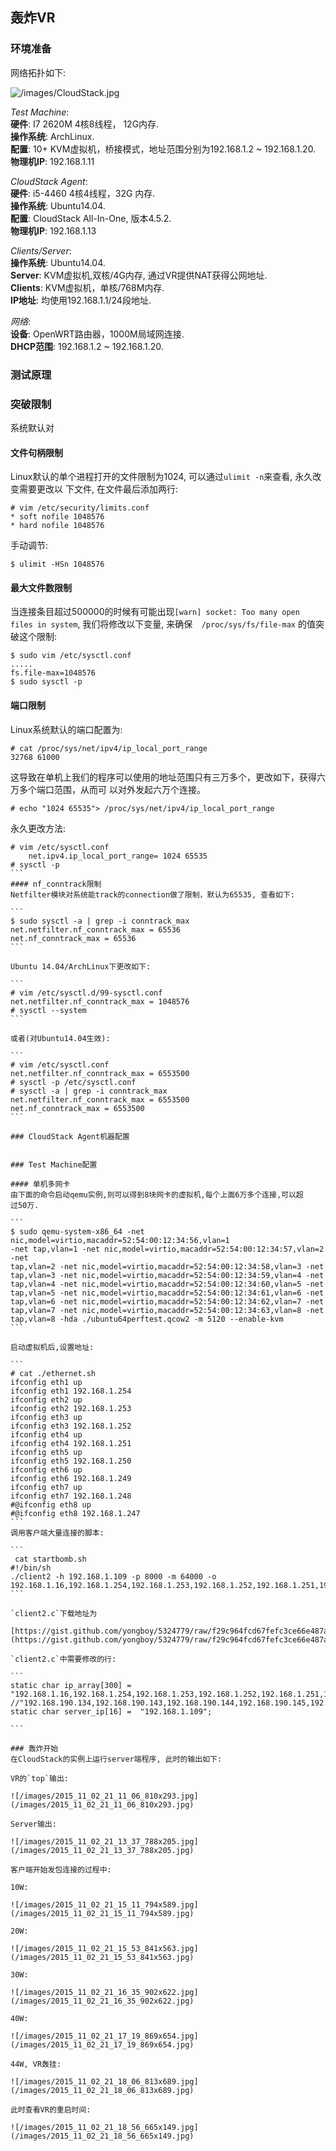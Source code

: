 ## 轰炸VR
### 环境准备
网络拓扑如下:   

![/images/CloudStack.jpg](/images/CloudStack.jpg)   

*Test Machine*:    
**硬件**: I7 2620M 4核8线程， 12G内存.   
**操作系统**: ArchLinux.    
**配置**: 10+ KVM虚拟机，桥接模式，地址范围分别为192.168.1.2 ~ 192.168.1.20.      
**物理机IP**: 192.168.1.11      

*CloudStack Agent*:    
**硬件**: i5-4460 4核4线程，32G 内存.    
**操作系统**: Ubuntu14.04.     
**配置**: CloudStack All-In-One, 版本4.5.2.     
**物理机IP**: 192.168.1.13     

*Clients/Server*:     
**操作系统**: Ubuntu14.04.     
**Server**: KVM虚拟机,双核/4G内存, 通过VR提供NAT获得公网地址.   
**Clients**: KVM虚拟机，单核/768M内存.   
**IP地址**: 均使用192.168.1.1/24段地址.     

*网络*:    
**设备**: OpenWRT路由器，1000M局域网连接.    
**DHCP范围**: 192.168.1.2 ~ 192.168.1.20.   

### 测试原理


### 突破限制
系统默认对

#### 文件句柄限制
Linux默认的单个进程打开的文件限制为1024, 可以通过`ulimit -n`来查看, 永久改变需要更改以
下文件, 在文件最后添加两行:   

```
# vim /etc/security/limits.conf
* soft nofile 1048576
* hard nofile 1048576
```
手动调节:   

```
$ ulimit -HSn 1048576
```
#### 最大文件数限制
当连接条目超过500000的时候有可能出现`[warn] socket: Too many open files in
system`, 我们将修改以下变量, 来确保`  /proc/sys/fs/file-max` 的值突破这个限制:    

```
$ sudo vim /etc/sysctl.conf
.....
fs.file-max=1048576
$ sudo sysctl -p
```

#### 端口限制
Linux系统默认的端口配置为:    

```
# cat /proc/sys/net/ipv4/ip_local_port_range
32768 61000
```
这导致在单机上我们的程序可以使用的地址范围只有三万多个，更改如下，获得六万多个端口范围，从而可
以对外发起六万个连接。

```
# echo "1024 65535"> /proc/sys/net/ipv4/ip_local_port_range
```

永久更改方法:    

````
# vim /etc/sysctl.conf
    net.ipv4.ip_local_port_range= 1024 65535
# sysctl -p
```
#### nf_conntrack限制
Netfilter模块对系统能track的connection做了限制，默认为65535, 查看如下:   

```
$ sudo sysctl -a | grep -i conntrack_max
net.netfilter.nf_conntrack_max = 65536
net.nf_conntrack_max = 65536
```

Ubuntu 14.04/ArchLinux下更改如下:    

```
# vim /etc/sysctl.d/99-sysctl.conf
net.netfilter.nf_conntrack_max = 1048576
# sysctl --system
```

或者(对Ubuntu14.04生效):    

```
# vim /etc/sysctl.conf
net.netfilter.nf_conntrack_max = 6553500
# sysctl -p /etc/sysctl.conf
# sysctl -a | grep -i conntrack_max
net.netfilter.nf_conntrack_max = 6553500
net.nf_conntrack_max = 6553500
```

### CloudStack Agent机器配置


### Test Machine配置

#### 单机多网卡
由下面的命令启动qemu实例,则可以得到8块网卡的虚拟机,每个上面6万多个连接,可以超
过50万.    

```
$ sudo qemu-system-x86_64 -net nic,model=virtio,macaddr=52:54:00:12:34:56,vlan=1
-net tap,vlan=1 -net nic,model=virtio,macaddr=52:54:00:12:34:57,vlan=2 -net
tap,vlan=2 -net nic,model=virtio,macaddr=52:54:00:12:34:58,vlan=3 -net
tap,vlan=3 -net nic,model=virtio,macaddr=52:54:00:12:34:59,vlan=4 -net
tap,vlan=4 -net nic,model=virtio,macaddr=52:54:00:12:34:60,vlan=5 -net
tap,vlan=5 -net nic,model=virtio,macaddr=52:54:00:12:34:61,vlan=6 -net
tap,vlan=6 -net nic,model=virtio,macaddr=52:54:00:12:34:62,vlan=7 -net
tap,vlan=7 -net nic,model=virtio,macaddr=52:54:00:12:34:63,vlan=8 -net
tap,vlan=8 -hda ./ubuntu64perftest.qcow2 -m 5120 --enable-kvm
```

启动虚拟机后,设置地址:    

```
# cat ./ethernet.sh
ifconfig eth1 up
ifconfig eth1 192.168.1.254
ifconfig eth2 up
ifconfig eth2 192.168.1.253
ifconfig eth3 up
ifconfig eth3 192.168.1.252
ifconfig eth4 up
ifconfig eth4 192.168.1.251
ifconfig eth5 up
ifconfig eth5 192.168.1.250
ifconfig eth6 up
ifconfig eth6 192.168.1.249
ifconfig eth7 up
ifconfig eth7 192.168.1.248
#@ifconfig eth8 up
#@ifconfig eth8 192.168.1.247
```
调用客户端大量连接的脚本:    

```
 cat startbomb.sh 
#!/bin/sh
./client2 -h 192.168.1.109 -p 8000 -m 64000 -o  192.168.1.16,192.168.1.254,192.168.1.253,192.168.1.252,192.168.1.251,192.168.1.250,192.168.1.249,192.168.1.248
```

`client2.c`下载地址为    

[https://gist.github.com/yongboy/5324779/raw/f29c964fcd67fefc3ce66e487a44298ced611cdc/client2.c](https://gist.github.com/yongboy/5324779/raw/f29c964fcd67fefc3ce66e487a44298ced611cdc/client2.c)   

`client2.c`中需要修改的行:   

```
static char ip_array[300] =
"192.168.1.16,192.168.1.254,192.168.1.253,192.168.1.252,192.168.1.251,192.168.1.250,192.168.1.249,192.168.1.248";
//"192.168.190.134,192.168.190.143,192.168.190.144,192.168.190.145,192.168.190.146,192.168.190.147,192.168.190.148,192.168.190.149,192.168.190.151,192.168.190.152";
static char server_ip[16] =  "192.168.1.109";

```

### 轰炸开始
在CloudStack的实例上运行server端程序, 此时的输出如下:    

VR的`top`输出:    

![/images/2015_11_02_21_11_06_810x293.jpg](/images/2015_11_02_21_11_06_810x293.jpg)    

Server输出:   

![/images/2015_11_02_21_13_37_788x205.jpg](/images/2015_11_02_21_13_37_788x205.jpg)   

客户端开始发包连接的过程中:    

10W:   

![/images/2015_11_02_21_15_11_794x589.jpg](/images/2015_11_02_21_15_11_794x589.jpg)    

20W:   

![/images/2015_11_02_21_15_53_841x563.jpg](/images/2015_11_02_21_15_53_841x563.jpg)   

30W:   

![/images/2015_11_02_21_16_35_902x622.jpg](/images/2015_11_02_21_16_35_902x622.jpg)   

40W:  

![/images/2015_11_02_21_17_19_869x654.jpg](/images/2015_11_02_21_17_19_869x654.jpg)   

44W, VR轰挂:   

![/images/2015_11_02_21_18_06_813x689.jpg](/images/2015_11_02_21_18_06_813x689.jpg)   

此时查看VR的重启时间:    

![/images/2015_11_02_21_18_56_665x149.jpg](/images/2015_11_02_21_18_56_665x149.jpg)   

 
